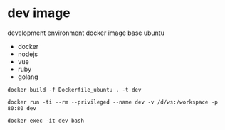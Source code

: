 # dev image
development environment docker image base ubuntu

- docker
- nodejs
- vue 
- ruby
- golang

``` shell
docker build -f Dockerfile_ubuntu . -t dev
```

``` shell
docker run -ti --rm --privileged --name dev -v /d/ws:/workspace -p 80:80 dev
```

``` shell
docker exec -it dev bash
```